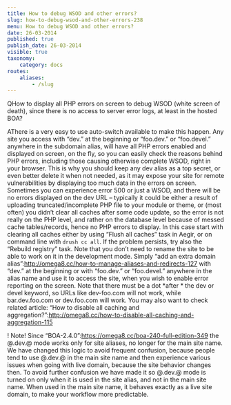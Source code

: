 ```yaml
---
title: How to debug WSOD and other errors?
slug: how-to-debug-wsod-and-other-errors-238
menu: How to debug WSOD and other errors?
date: 26-03-2014
published: true
publish_date: 26-03-2014
visible: true
taxonomy:
    category: docs
routes:
    aliases:
        - /slug
---
```


<a name="debug-q"></a>

QHow to display all PHP errors on screen to debug WSOD (white screen of death), since there is no access to server error logs, at least in the hosted BOA?

<a name="debug-a"></a>

AThere is a very easy to use auto-switch available to make this happen. Any site you access with “dev.” at the beginning or “foo.dev.” or “foo.devel.” anywhere in the subdomain alias, will have all PHP errors enabled and displayed on screen, on the fly, so you can easily check the reasons behind PHP errors, including those causing otherwise complete WSOD, right in your browser. This is why you should keep any dev alias as a top secret, or even better delete it when not needed, as it may expose your site for remote vulnerabilities by displaying too much data in the errors on screen. Sometimes you can experience error 500 or just a WSOD, and there will be no errors displayed on the dev URL – typically it could be either a result of uploading truncated/incomplete PHP file to your module or theme, or (most often) you didn’t clear all caches after some code update, so the error is not really on the PHP level, and rather on the database level because of messed cache tables/records, hence no PHP errors to display. In this case start with clearing all caches either by using “Flush all caches” task in Aegir, or on command line with `drush cc all`. If the problem persists, try also the “Rebuild registry” task. Note that you don’t need to rename the site to be able to work on it in the development mode. Simply “add an extra domain alias”:http://omega8.cc/how-to-manage-aliases-and-redirects-127 with “dev.” at the beginning or with “foo.dev.” or “foo.devel.” anywhere in the alias name and use it to access the site, when you wish to enable error reporting on the screen. Note that there must be a dot \*after * the dev or devel keyword, so URLs like dev-foo.com will not work, while bar.dev.foo.com or dev.foo.com will work. You may also want to check related article: “How to disable all caching and aggregation?”:http://omega8.cc/how-to-disable-all-caching-and-aggregation-115

 ! Note! Since “BOA-2.4.0”:https://omega8.cc/boa-240-full-edition-349 the @.dev.@ mode works only for site aliases, no longer for the main site name. We have changed this logic to avoid frequent confusion, because people tend to use @.dev.@ in the main site name and then experience various issues when going with live domain, because the site behavior changes then. To avoid further confusion we have made it so @.dev.@ mode is turned on only when it is used in the site alias, and not in the main site name. When used in the main site name, it behaves exactly as a live site domain, to make your workflow more predictable.
